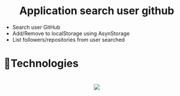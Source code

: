 <h1 align="center">Application search user github</h1>

- Search user GitHub
- Add/Remove to localStorage using AsynStorage
- List followers/repositories from user searched

# :rocket:Technologies

<h1 align="center"><img src="https://github.com/luizpaulogroup/mygit/blob/master/src/Gif/GIF.gif" /></h1>
